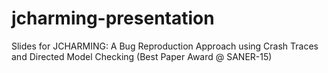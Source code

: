 # jcharming-presentation
Slides for JCHARMING: A Bug Reproduction Approach using Crash Traces and Directed Model Checking (Best Paper Award @ SANER-15) 
